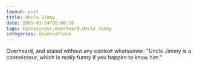 ```yaml
---
layout: post
title: Uncle Jimmy
date: 2009-03-24T08:06:38
tags: Connoisseur,Overheard,Uncle Jimmy
categories: observations
---
```


Overheard, and stated without any context whatsoever: "Uncle Jimmy is a
connoisseur, which is *really* funny if you happen to know him."

